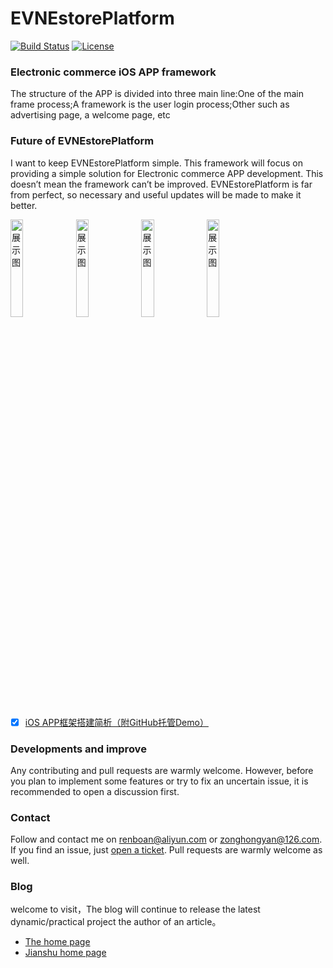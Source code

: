 # EVNEstorePlatform
[![Build Status](https://travis-ci.org/zonghongyan/EVNEstorePlatform.svg?branch=master)](https://travis-ci.org/zonghongyan/EVNEstorePlatform)
[![License](https://img.shields.io/github/license/zonghongyan/EVNEstorePlatform.svg?style=flat)](https://github.com/zonghongyan/EVNEstorePlatform/blob/master/LICENSE)

### Electronic commerce iOS APP framework

The structure of the APP is divided into three main line:One of the main frame process;A framework is the user login process;Other such as advertising page, a welcome page, etc

### Future of EVNEstorePlatform

I want to keep EVNEstorePlatform simple. This framework will focus on providing a simple solution for Electronic commerce APP development. This doesn’t mean the framework can’t be improved. EVNEstorePlatform is far from perfect, so necessary and useful updates will be made to make it better.

<img src="https://raw.githubusercontent.com/zonghongyan/EVNEstorePlatform/master/EVNEstorePlatform/EVNEstorePlatform/Assets.xcassets/showPic/Sticker%20Pack.stickerpack/EVNLauchImage.sticker/EVNLauchImage.png" width="20%" height="20%" alt="展示图" >
<img src="https://github.com/zonghongyan/EVNEstorePlatform/blob/3faf7ebc1bc00cd520b33ef86957f1ce9c36144a/EVNEstorePlatform/EVNEstorePlatform/Assets.xcassets/showPic/Sticker%20Pack.stickerpack/Show.sticker/Show.gif" width="20%" height="20%" alt="展示图" />
<img src="https://github.com/zonghongyan/EVNEstorePlatform/blob/3faf7ebc1bc00cd520b33ef86957f1ce9c36144a/EVNEstorePlatform/EVNEstorePlatform/Assets.xcassets/showPic/Sticker%20Pack.stickerpack/Show01.sticker/Show01.gif" width="20%" height="20%" alt="展示图" />
<img src="https://github.com/zonghongyan/EVNEstorePlatform/blob/3faf7ebc1bc00cd520b33ef86957f1ce9c36144a/EVNEstorePlatform/EVNEstorePlatform/Assets.xcassets/showPic/Sticker%20Pack.stickerpack/Show02.sticker/Show02.gif" width="20%" height="20%" alt="展示图" />


* [x] [iOS APP框架搭建简析（附GitHub托管Demo）](http://www.jianshu.com/p/89e25c288d76)

### Developments and improve

Any contributing and pull requests are warmly welcome. However, before you plan to implement some features or try to fix an uncertain issue, it is recommended to open a discussion first. 

### Contact

Follow and contact me on <a href="mailto:renboan@aliyun.com">renboan@aliyun.com</a>  or  <a href="mailto:zonghongyan@126.com">zonghongyan@126.com</a>. If you find an issue, just [open a ticket](https://github.com/zonghongyan/EVNEstorePlatform/issues/new). Pull requests are warmly welcome as well.

### Blog

welcome to visit，The blog will continue to release the latest dynamic/practical project the author of an article。

- [The home page](https://zonghongyan.github.io)
- [Jianshu home page](http://www.jianshu.com/u/ac49bc773ff9)

